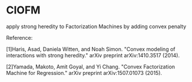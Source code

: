 # CIOFM
apply strong heredity to Factorization Machines by adding convex penalty

Reference:

 [1]Haris, Asad, Daniela Witten, and Noah Simon. "Convex modeling of interactions with strong heredity." arXiv preprint arXiv:1410.3517 (2014).

[2]Yamada, Makoto, Amit Goyal, and Yi Chang. "Convex Factorization Machine for Regression." arXiv preprint arXiv:1507.01073 (2015).
